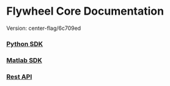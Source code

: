 # Flywheel Core Documentation
Version: center-flag/6c709ed

### [Python SDK](python/)

### [Matlab SDK](matlab/)

### [Rest API](swagger/index.html)

